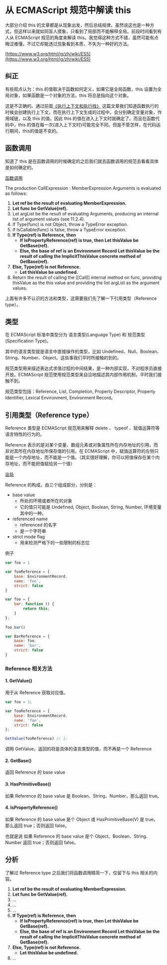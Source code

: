 # 从 ECMAScript 规范中解读 this

大部分介绍 this 的文章都是从现象出发，然后总结规律。虽然说这也是一种方式，但这样以来就如同盲人摸象，只看到了局部而不能解释全局。前段时间看到有人从 ECMAScript 规范的角度来解读 this。我觉得这种方式不错，虽然可能有点晦涩难懂，不过它却能透过现象看到本质，不失为一种好的方法。

[https://www.w3.org/html/ig/zh/wiki/ES5](https://www.w3.org/html/ig/zh/wiki/ES5)

## 纠正

有些观点认为：this 的值取决于函数如何定义，如果它是全局函数，this 设置为全局对象，如果函数是一个对象的方法，this 将总是指向这个对象。

这是不正确的。通过前面[《执行上下文和执行栈》](./05md) 这篇文章我们知道函数执行的时候会创建执行上下文，而在执行上下文生成的过程中，会分别确定变量对象，作用域链，以及 this 的值。因此 this 的值在进入上下文时就确定了。而且在函数代码中，this 的值在每一次(进入上下文时)可能完全不同。但是不管怎样，在代码运行期间，this的值是不变的。

## 函数调用

知道了 this 是在函数调用的时候确定的之后我们就去函数调用的规范去看看具体是如何确定的。

[函数调用](https://www.w3.org/html/ig/zh/wiki/ES5/%E8%A1%A8%E8%BE%BE%E5%BC%8F#.E5.87.BD.E6.95.B0.E8.B0.83.E7.94.A8)

The production CallExpression : MemberExpression Arguments is evaluated as follows:

1. **Let ref be the result of evaluating MemberExpression.**
2. **Let func be GetValue(ref).**
3. Let argList be the result of evaluating Arguments, producing an internal list of argument values (see 11.2.4).
4. If Type(func) is not Object, throw a TypeError exception.
5. If IsCallable(func) is false, throw a TypeError exception.
6. **If Type(ref) is Reference, then**
   - **If IsPropertyReference(ref) is true, then
Let thisValue be GetBase(ref).**
   - **Else, the base of ref is an Environment Record
Let thisValue be the result of calling the ImplicitThisValue concrete method of GetBase(ref).**
7. **Else, Type(ref) is not Reference.**
    - **Let thisValue be undefined.**
8. Return the result of calling the [[Call]] internal method on func, providing thisValue as the this value and providing the list argList as the argument values.

上面有许多不认识的方法和类型，这需要我们先了解一下引用类型（Reference type）。

## 类型

在 ECMAScript 标准中类型分为 语言类型(Language Type) 和 规范类型(Specification Type)。

其中的语言类型就是语言中直接操作的类型，比如 Undefined、Null、Boolean、String、Number、Object。这些事我们平时所接触的到的。

规范类型用来描述表达式求值过程的中间结果，是一种内部实现，不对程序员直接开放。ECMAScript 规范使用规范类型来自洽地描述其内部作用机制，平时我们接触不到。

规范类型包括：Reference, List, Completion, Property Descriptor, Property Identifier, Lexical Environment, Environment Record。

## 引用类型（Reference type）

Reference 类型是 ECMAScript 规范用来解释 delete 、 typeof 、赋值运算符等语言特性的行为的。

Reference 表示的是对某个变量、数组元素或对象属性所在内存地址的引用，而非对其所在内存地址所保存值的引用。在 ECMAScript 中，赋值运算符的左侧只能是一个内存地址，而不能是一个值。（其实很好理解，你可以把值保存在某个内存地址，而不能把值赋给另一个值）

[出处](https://www.zhihu.com/question/31911373/answer/54055480)

Reference 的构成，由三个组成部分，分别是：

- base value
  - 所处的环境或者所在的对象
  - 它的值只可能是 Undefined, Object, Boolean, String, Number, 环境变量 其中的一种。
- referenced name
  - referenced 的名字
  - 是一个字符串
- strict mode flag
  - 用来检测严格下的一些限制的标志位

例子

```javascript
var foo = 1

var fooReference = {
    base: EnvironmentRecord,
    name: 'foo',
    strict: false
}
```
```javascript
var foo = {
    bar: function () {
        return this;
    }
};
 
foo.bar() 

var BarReference = {
    base: foo,
    name: 'bar',
    strict: false
}
```

### Reference 相关方法

#### 1. GetValue()

用于从 Reference 获取对应值。

```javascript
var foo = 1;

var fooReference = {
    base: EnvironmentRecord,
    name: 'foo',
    strict: false
};

GetValue(fooReference) // 1;
```

调用 GetValue，返回的将是具体的语言类型的值，而不再是一个 Reference

#### 2. GetBase()

返回 Reference 的 base value

#### 3. HasPrimitiveBase()

如果 Reference 的 base value 是 Boolean、String、Number，那么返回 true。

#### 4. IsPropertyReference()

如果 Reference 的 base value 是个 Object 或 HasPrimitiveBase(V) 是 true，那么返回 true；否则返回 false。

也就是说 如果 Reference 的 base value 是个 Object、Boolean、String、Number 返回 true；否则返回 false。


## 分析

了解过 Reference type 之后我们将函数调用精简一下，仅留下与 this 相关的内容。

1. **Let ref be the result of evaluating MemberExpression.**
2. **Let func be GetValue(ref).**
3. ...
4. ...
5. ...
6. **If Type(ref) is Reference, then**
   - **If IsPropertyReference(ref) is true, then
Let thisValue be GetBase(ref).**
   - **Else, the base of ref is an Environment Record
Let thisValue be the result of calling the ImplicitThisValue concrete method of GetBase(ref).**
7. **Else, Type(ref) is not Reference.**
    - **Let thisValue be undefined.**
8. ...

```

```
